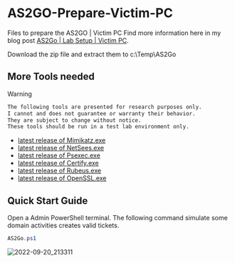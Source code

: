 # AS2GO-Prepare-Victim-PC
Files to prepare the AS2GO | Victim PC
Find more information here in my blog post [AS2Go | Lab Setup | Victim PC](https://herrhozi.com/2022/01/06/as2go-lab-setup-victim-pc/). 

Download the zip file and extract them to c:\Temp\AS2Go


## More Tools needed


Warning
  ```sh
  The following tools are presented for research purposes only. 
  I cannot and does not guarantee or warranty their behavior. 
  They are subject to change without notice. 
  These tools should be run in a test lab environment only.
  ```


- [latest release of Mimikatz.exe](https://github.com/gentilkiwi/mimikatz/releases/)
- [latest release of NetSees.exe](https://www.joeware.net/freetools/tools/netsess/)
- [latest release of Psexec.exe](https://docs.microsoft.com/en-us/sysinternals/downloads/psexec/)
- [latest release of Certify.exe](https://github.com/GhostPack/Certify/)
- [latest release of Rubeus.exe](https://github.com/GhostPack/Rubeus/)
- [latest release of OpenSSL.exe](https://www.openssl.org//)



## Quick Start Guide
Open a Admin PowerShell terminal. The following command simulate some domain activities creates valid tickets.
```PowerShell
AS2Go.ps1
```


![2022-09-20_213311](https://user-images.githubusercontent.com/96825160/191348294-84299b4b-f070-4a4e-8e94-196752335d6d.png)
